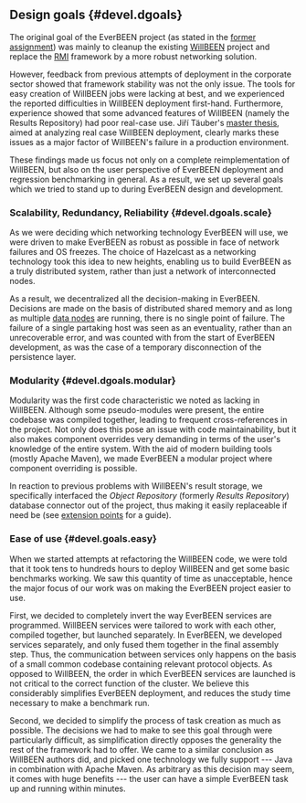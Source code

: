 ## Design goals {#devel.dgoals}
The original goal of the EverBEEN project (as stated in the [former assignment](http://ksvi.mff.cuni.cz/~holan/SWP/zadani/ebeen.txt)) was mainly to cleanup the existing [WillBEEN](http://been.ow2.org/) project and replace the [RMI](http://docs.oracle.com/javase/7/docs/technotes/guides/rmi/index.html) framework by a more robust networking solution.

However, feedback from previous attempts of deployment in the corporate sector showed that framework stability was not the only issue. The tools for easy creation of WillBEEN jobs were lacking at best, and we experienced the reported difficulties in WillBEEN deployment first-hand. Furthermore, experience showed that some advanced features of WillBEEN (namely the Results Repository) had poor real-case use. Jiří Täuber's [master thesis](https://is.cuni.cz/webapps/zzp/detail/78663/4417375), aimed at analyzing real case WillBEEN deployment, clearly marks these issues as a major factor of WillBEEN's failure in a production environment.

These findings made us focus not only on a complete reimplementation of WillBEEN, but also on the user perspective of EverBEEN deployment and regression benchmarking in general. As a result, we set up several goals which we tried to stand up to during EverBEEN design and development.

### Scalability, Redundancy, Reliability {#devel.dgoals.scale}

As we were deciding which networking technology EverBEEN will use, we were driven to make EverBEEN as robust as possible in face of network failures and OS freezes. The choice of Hazelcast as a networking technology took this idea to new heights, enabling us to build EverBEEN as a truly distributed system, rather than just a network of interconnected nodes.

<!-- TODO check link addr -->
As a result, we decentralized all the decision-making in EverBEEN. Decisions are made on the basis of distributed shared memory and as long as multiple [data nodes](#user.concepts.nodes) are running, there is no single point of failure. The failure of a single partaking host was seen as an eventuality, rather than an unrecoverable error, and was counted with from the start of EverBEEN development, as was the case of a temporary disconnection of the persistence layer.

### Modularity {#devel.dgoals.modular}

Modularity was the first code characteristic we noted as lacking in WillBEEN. Although some pseudo-modules were present, the entire codebase was compiled together, leading to frequent cross-references in the project. Not only does this pose an issue with code maintainability, but it also makes component overrides very demanding in terms of the user's knowledge of the entire system. With the aid of modern building tools (mostly Apache Maven), we made EverBEEN a modular project where component overriding is possible.

In reaction to previous problems with WillBEEN's result storage, we specifically interfaced the *Object Repository* (formerly *Results Repository*) database connector out of the project, thus making it easily replaceable if need be (see [extension points](#user.extension) for a guide).

### Ease of use {#devel.goals.easy}

When we started attempts at refactoring the WillBEEN code, we were told that it took tens to hundreds hours to deploy WillBEEN and get some basic benchmarks working. We saw this quantity of time as unacceptable, hence the major focus of our work was on making the EverBEEN project easier to use.

First, we decided to completely invert the way EverBEEN services are programmed. WillBEEN services were tailored to work with each other, compiled together, but launched separately. In EverBEEN, we developed services separately, and only fused them together in the final assembly step. Thus, the communication between services only happens on the basis of a small common codebase containing relevant protocol objects. As opposed to WillBEEN, the order in which EverBEEN services are launched is not critical to the correct function of the cluster. We believe this considerably simplifies EverBEEN deployment, and reduces the study time necessary to make a benchmark run.

Second, we decided to simplify the process of task creation as much as possible. The decisions we had to make to see this goal through were particularly difficult, as simplification directly opposes the generality the rest of the framework had to offer. We came to a similar conclusion as WillBEEN authors did, and picked one technology we fully support --- Java in combination with Apache Maven. As arbitrary as this decision may seem, it comes with huge benefits --- the user can have a simple EverBEEN task up and running within minutes.


